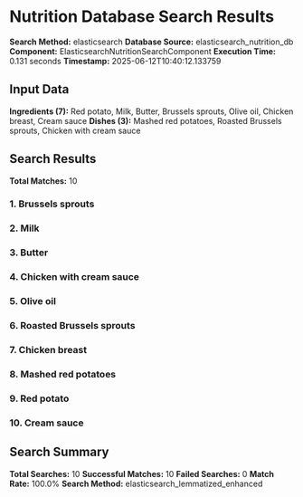 # Nutrition Database Search Results

**Search Method:** elasticsearch
**Database Source:** elasticsearch_nutrition_db
**Component:** ElasticsearchNutritionSearchComponent
**Execution Time:** 0.131 seconds
**Timestamp:** 2025-06-12T10:40:12.133759

## Input Data
**Ingredients (7):** Red potato, Milk, Butter, Brussels sprouts, Olive oil, Chicken breast, Cream sauce
**Dishes (3):** Mashed red potatoes, Roasted Brussels sprouts, Chicken with cream sauce

## Search Results
**Total Matches:** 10

### 1. Brussels sprouts

### 2. Milk

### 3. Butter

### 4. Chicken with cream sauce

### 5. Olive oil

### 6. Roasted Brussels sprouts

### 7. Chicken breast

### 8. Mashed red potatoes

### 9. Red potato

### 10. Cream sauce

## Search Summary
**Total Searches:** 10
**Successful Matches:** 10
**Failed Searches:** 0
**Match Rate:** 100.0%
**Search Method:** elasticsearch_lemmatized_enhanced
